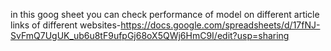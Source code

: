 in this goog sheet you can check performance of model on different article links of different websites-https://docs.google.com/spreadsheets/d/17fNJ-SvFmQ7UgUK_ub6u8tF9ufpGj68oX5QWj6HmC9I/edit?usp=sharing
